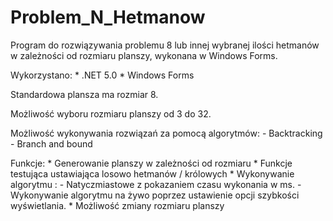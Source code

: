 # Problem_N_Hetmanow

Program do rozwiązywania problemu 8 lub innej wybranej ilości hetmanów w zależności od rozmiaru planszy, wykonana w Windows Forms.

Wykorzystano:
    * .NET 5.0
    * Windows Forms
    
Standardowa plansza ma rozmiar 8.

Możliwość wyboru rozmiaru planszy od 3 do 32.

Możliwość wykonywania rozwiązań za pomocą algorytmów:
    - Backtracking
    - Branch and bound

Funkcje:
    * Generowanie planszy w zależności od rozmiaru
    * Funkcje testująca ustawiająca losowo hetmanów / królowych
    * Wykonywanie algorytmu :
        - Natyczmiastowe z pokazaniem czasu wykonania w ms.
        - Wykonywanie algorytmu na żywo poprzez ustawienie opcji szybkości wyświetlania.
    * Możliwość zmiany rozmiaru planszy   
     
    

